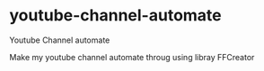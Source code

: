 # youtube-channel-automate
Youtube Channel automate

Make my youtube channel automate throug using libray FFCreator
